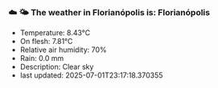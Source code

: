 ### ☁️ 🌤️  The weather in Florianópolis is: Florianópolis

- Temperature: 8.43°C
- On flesh: 7.81°C
- Relative air humidity: 70%
- Rain: 0.0 mm
- Description: Clear sky
- last updated: 2025-07-01T23:17:18.370355
